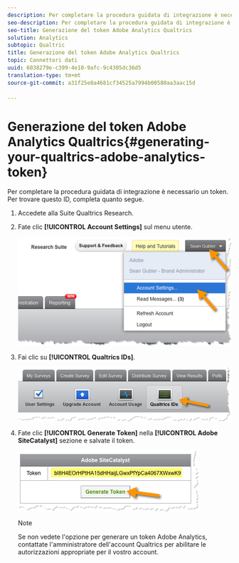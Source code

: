 ```yaml
---
description: Per completare la procedura guidata di integrazione è necessario un token. Per trovare questo ID, completa quanto segue.
seo-description: Per completare la procedura guidata di integrazione è necessario un token. Per trovare questo ID, completa quanto segue.
seo-title: Generazione del token Adobe Analytics Qualtrics
solution: Analytics
subtopic: Qualtric
title: Generazione del token Adobe Analytics Qualtrics
topic: Connettori dati
uuid: 6038279e-c399-4e10-9afc-9c4305dc36d5
translation-type: tm+mt
source-git-commit: a31f25e8a4681cf34525a7994b00580aa3aac15d

---
```



# Generazione del token Adobe Analytics Qualtrics{#generating-your-qualtrics-adobe-analytics-token}

Per completare la procedura guidata di integrazione è necessario un token. Per trovare questo ID, completa quanto segue.

1. Accedete alla Suite Qualtrics Research.
1. Fate clic **[!UICONTROL Account Settings]** sul menu utente.

   ![](assets/qualtrics-token-1.png)

1. Fai clic su **[!UICONTROL Qualtrics IDs]**.

   ![](assets/qualtrics-token-2.png)

1. Fate clic **[!UICONTROL Generate Token]** nella **[!UICONTROL Adobe SiteCatalyst]** sezione e salvate il token.

   ![](assets/qualtrics-token-3.png)

   >[!NOTE]
   >
   >Se non vedete l'opzione per generare un token Adobe Analytics, contattate l'amministratore dell'account Qualtrics per abilitare le autorizzazioni appropriate per il vostro account.

